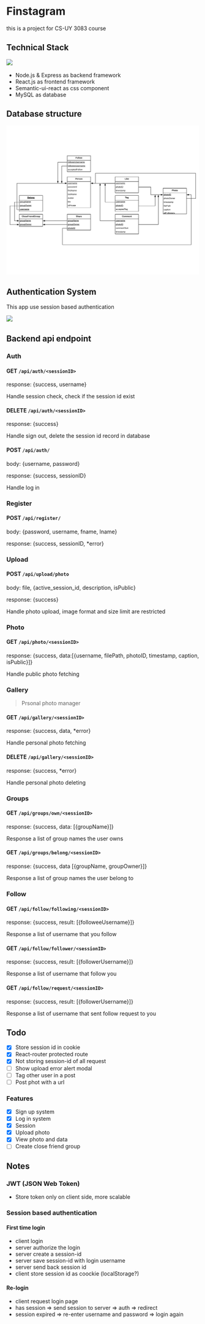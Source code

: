 # Finstagram

this is a project for CS-UY 3083 course

## Technical Stack

![](https://cdn-images-1.medium.com/max/1200/1*EKW3XazCN98jcVrlEP3H8g.png)

- Node.js & Express as backend framework
- React.js as frontend framework
- Semantic-ui-react as css component
- MySQL as database

## Database structure

![](./static/RelationalSchema.jpg)

## Authentication System

This app use session based authentication

![](https://cdn-images-1.medium.com/max/1600/1*Hg1gUTXN5E3Nrku0jWCRow.png)

## Backend api endpoint

### Auth

#### GET `/api/auth/<sessionID>`

response: {success, username}

Handle session check, check if the session id exist

#### DELETE `/api/auth/<sessionID>`

response: {success}

Handle sign out, delete the session id record in database

#### POST `/api/auth/`

body: {username, password}

response: {success, sessionID}

Handle log in

### Register

#### POST `/api/register/`

body: {password, username, fname, lname}

response: {success, sessionID, \*error}

### Upload

#### POST `/api/upload/photo`

body: file, {active_session_id, description, isPublic}

response: {success}

Handle photo upload, image format and size limit are restricted

### Photo

#### GET `/api/photo/<sessionID>`

response: {success, data:\[{username,
filePath,
photoID,
timestamp,
caption,
isPublic}\]}

Handle public photo fetching

### Gallery

> Prsonal photo manager

#### GET `/api/gallery/<sessionID>`

response: {success, data, \*error}

Handle personal photo fetching

#### DELETE `/api/gallery/<sessionID>`

response: {success, \*error}

Handle personal photo deleting

### Groups

#### GET `/api/groups/own/<sessionID>`

response: {success, data: \[{groupName}\]}

Response a list of group names the user owns

#### GET `/api/groups/belong/<sessionID>`

response: {success, data \[{groupName, groupOwner}\]}

Response a list of group names the user belong to

### Follow

#### GET `/api/follow/following/<sessionID>`

response: {success, result: \[{followeeUsername}\]}

Response a list of username that you follow

#### GET `/api/follow/follower/<sessionID>`

response: {success, result: \[{followerUsername}\]}

Response a list of username that follow you

#### GET `/api/follow/request/<sessionID>`

response: {success, result: \[{followerUsername}\]}

Response a list of username that sent follow request to you

## Todo

- [x] Store session id in cookie
- [x] React-router protected route
- [x] Not storing session-id of all request
- [ ] Show upload error alert modal
- [ ] Tag other user in a post
- [ ] Post phot with a url

### Features

- [x] Sign up system
- [x] Log in system
- [x] Session
- [x] Upload photo
- [x] View photo and data
- [ ] Create close friend group

## Notes

### JWT (JSON Web Token)

- Store token only on client side, more scalable

### Session based authentication

#### First time login

- client login
- server authorize the login
- server create a session-id
- server save session-id with login username
- server send back session id
- client store session id as coockie (localStorage?)

#### Re-login

- client request login page
- has session => send session to server => auth => redirect
- session expired => re-enter username and password => login again
